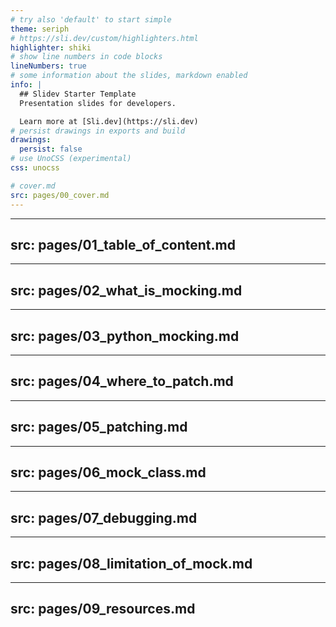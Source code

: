 ```yaml
---
# try also 'default' to start simple
theme: seriph
# https://sli.dev/custom/highlighters.html
highlighter: shiki
# show line numbers in code blocks
lineNumbers: true
# some information about the slides, markdown enabled
info: |
  ## Slidev Starter Template
  Presentation slides for developers.

  Learn more at [Sli.dev](https://sli.dev)
# persist drawings in exports and build
drawings:
  persist: false
# use UnoCSS (experimental)
css: unocss

# cover.md
src: pages/00_cover.md
---
```


---
src: pages/01_table_of_content.md
---

---
src: pages/02_what_is_mocking.md
---

---
src: pages/03_python_mocking.md
---

---
src: pages/04_where_to_patch.md
---

---
src: pages/05_patching.md
---

---
src: pages/06_mock_class.md
---

---
src: pages/07_debugging.md
---

---
src: pages/08_limitation_of_mock.md
---

---
src: pages/09_resources.md
---
